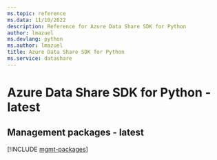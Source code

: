 ```yaml
---
ms.topic: reference
ms.data: 11/10/2022
description: Reference for Azure Data Share SDK for Python
author: lmazuel
ms.devlang: python
ms.author: lmazuel
title: Azure Data Share SDK for Python
ms.service: datashare
---
```

# Azure Data Share SDK for Python - latest

## Management packages - latest
[!INCLUDE [mgmt-packages](data-share-mgmt-index.md)]